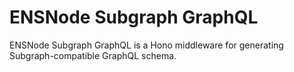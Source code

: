 # ENSNode Subgraph GraphQL

ENSNode Subgraph GraphQL is a Hono middleware for generating Subgraph-compatible GraphQL schema.
